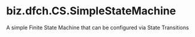 biz.dfch.CS.SimpleStateMachine
==============================

A simple Finite State Machine that can be configured via State Transitions
